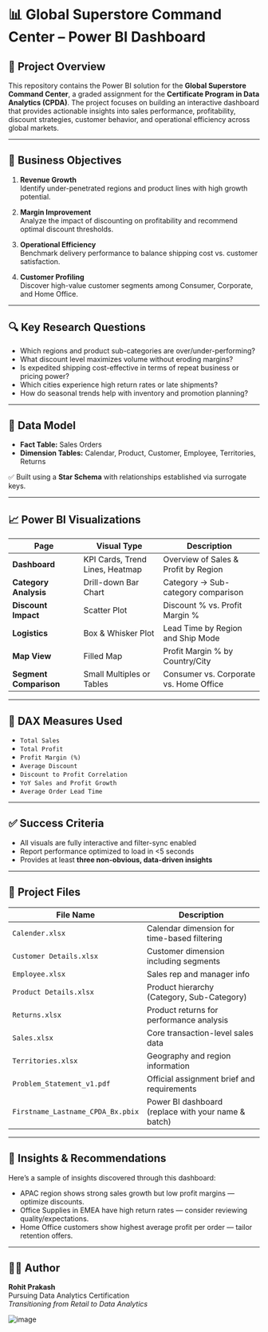 # 📊 Global Superstore Command Center – Power BI Dashboard

## 📝 Project Overview

This repository contains the Power BI solution for the **Global Superstore Command Center**, a graded assignment for the **Certificate Program in Data Analytics (CPDA)**. The project focuses on building an interactive dashboard that provides actionable insights into sales performance, profitability, discount strategies, customer behavior, and operational efficiency across global markets.

---

## 🎯 Business Objectives

1. **Revenue Growth**  
   Identify under-penetrated regions and product lines with high growth potential.

2. **Margin Improvement**  
   Analyze the impact of discounting on profitability and recommend optimal discount thresholds.

3. **Operational Efficiency**  
   Benchmark delivery performance to balance shipping cost vs. customer satisfaction.

4. **Customer Profiling**  
   Discover high-value customer segments among Consumer, Corporate, and Home Office.

---

## 🔍 Key Research Questions

- Which regions and product sub-categories are over/under-performing?
- What discount level maximizes volume without eroding margins?
- Is expedited shipping cost-effective in terms of repeat business or pricing power?
- Which cities experience high return rates or late shipments?
- How do seasonal trends help with inventory and promotion planning?

---

## 🧩 Data Model

- **Fact Table:** Sales Orders  
- **Dimension Tables:** Calendar, Product, Customer, Employee, Territories, Returns  

✅ Built using a **Star Schema** with relationships established via surrogate keys.

---

## 📈 Power BI Visualizations

| Page | Visual Type | Description |
|------|-------------|-------------|
| **Dashboard** | KPI Cards, Trend Lines, Heatmap | Overview of Sales & Profit by Region |
| **Category Analysis** | Drill-down Bar Chart | Category → Sub-category comparison |
| **Discount Impact** | Scatter Plot | Discount % vs. Profit Margin % |
| **Logistics** | Box & Whisker Plot | Lead Time by Region and Ship Mode |
| **Map View** | Filled Map | Profit Margin % by Country/City |
| **Segment Comparison** | Small Multiples or Tables | Consumer vs. Corporate vs. Home Office |

---

## 🧮 DAX Measures Used

- `Total Sales`
- `Total Profit`
- `Profit Margin (%)`
- `Average Discount`
- `Discount to Profit Correlation`
- `YoY Sales and Profit Growth`
- `Average Order Lead Time`

---

## ✅ Success Criteria

- All visuals are fully interactive and filter-sync enabled
- Report performance optimized to load in <5 seconds
- Provides at least **three non-obvious, data-driven insights**

---

## 📂 Project Files

| File Name | Description |
|-----------|-------------|
| `Calender.xlsx` | Calendar dimension for time-based filtering |
| `Customer Details.xlsx` | Customer dimension including segments |
| `Employee.xlsx` | Sales rep and manager info |
| `Product Details.xlsx` | Product hierarchy (Category, Sub-Category) |
| `Returns.xlsx` | Product returns for performance analysis |
| `Sales.xlsx` | Core transaction-level sales data |
| `Territories.xlsx` | Geography and region information |
| `Problem_Statement_v1.pdf` | Official assignment brief and requirements |
| `Firstname_Lastname_CPDA_Bx.pbix` | Power BI dashboard (replace with your name & batch) |

---

## 🧠 Insights & Recommendations

Here’s a sample of insights discovered through this dashboard:
- APAC region shows strong sales growth but low profit margins — optimize discounts.
- Office Supplies in EMEA have high return rates — consider reviewing quality/expectations.
- Home Office customers show highest average profit per order — tailor retention offers.

---

## 🧑‍🎓 Author

**Rohit Prakash**  
Pursuing Data Analytics Certification  
*Transitioning from Retail to Data Analytics*

![image](https://github.com/user-attachments/assets/cfe6888b-96d1-486b-837f-7842d22a56ff)
